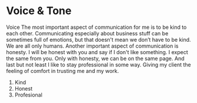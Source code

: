 # Voice & Tone

Voice
The most important aspect of communication for me is to be kind to each other. Communicating especially about business stuff can be sometimes full of emotions, but that doesn't mean we don’t have to be kind. We are all only humans. Another important aspect of communication is honesty. I will be honest with you and say if I don't like something. I expect the same from you. Only with honesty, we can be on the same page. And last but not least I like to stay professional in some way. Giving my client the feeling of comfort in trusting me and my work.
1. Kind 
2. Honest  
3. Profesional
